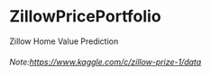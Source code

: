 # ZillowPricePortfolio
Zillow Home Value Prediction


###### Note:https://www.kaggle.com/c/zillow-prize-1/data
